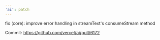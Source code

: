 ```yaml
---
'ai': patch
---
```


fix (core): improve error handling in streamText's consumeStream method

Commit: https://github.com/vercel/ai/pull/6172
